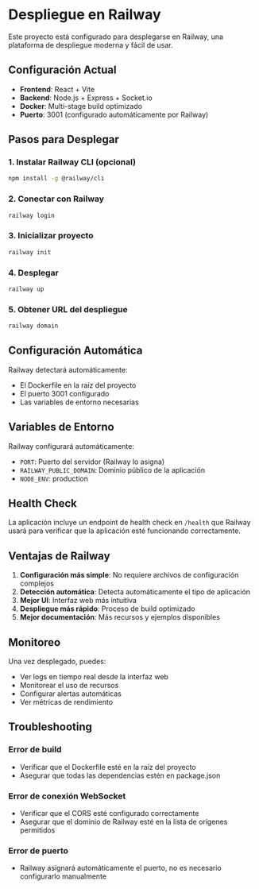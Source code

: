 # Despliegue en Railway

Este proyecto está configurado para desplegarse en Railway, una plataforma de despliegue moderna y fácil de usar.

## Configuración Actual

- **Frontend**: React + Vite
- **Backend**: Node.js + Express + Socket.io
- **Docker**: Multi-stage build optimizado
- **Puerto**: 3001 (configurado automáticamente por Railway)

## Pasos para Desplegar

### 1. Instalar Railway CLI (opcional)
```bash
npm install -g @railway/cli
```

### 2. Conectar con Railway
```bash
railway login
```

### 3. Inicializar proyecto
```bash
railway init
```

### 4. Desplegar
```bash
railway up
```

### 5. Obtener URL del despliegue
```bash
railway domain
```

## Configuración Automática

Railway detectará automáticamente:
- El Dockerfile en la raíz del proyecto
- El puerto 3001 configurado
- Las variables de entorno necesarias

## Variables de Entorno

Railway configurará automáticamente:
- `PORT`: Puerto del servidor (Railway lo asigna)
- `RAILWAY_PUBLIC_DOMAIN`: Dominio público de la aplicación
- `NODE_ENV`: production

## Health Check

La aplicación incluye un endpoint de health check en `/health` que Railway usará para verificar que la aplicación esté funcionando correctamente.

## Ventajas de Railway

1. **Configuración más simple**: No requiere archivos de configuración complejos
2. **Detección automática**: Detecta automáticamente el tipo de aplicación
3. **Mejor UI**: Interfaz web más intuitiva
4. **Despliegue más rápido**: Proceso de build optimizado
5. **Mejor documentación**: Más recursos y ejemplos disponibles

## Monitoreo

Una vez desplegado, puedes:
- Ver logs en tiempo real desde la interfaz web
- Monitorear el uso de recursos
- Configurar alertas automáticas
- Ver métricas de rendimiento

## Troubleshooting

### Error de build
- Verificar que el Dockerfile esté en la raíz del proyecto
- Asegurar que todas las dependencias estén en package.json

### Error de conexión WebSocket
- Verificar que el CORS esté configurado correctamente
- Asegurar que el dominio de Railway esté en la lista de orígenes permitidos

### Error de puerto
- Railway asignará automáticamente el puerto, no es necesario configurarlo manualmente 